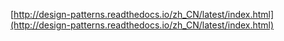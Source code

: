 [http://design-patterns.readthedocs.io/zh_CN/latest/index.html](http://design-patterns.readthedocs.io/zh_CN/latest/index.html)